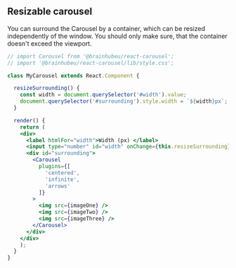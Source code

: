 ## Resizable carousel 
You can surround the Carousel by a container, which can be resized
independently of the window. You should only make sure,
that the container doesn't exceed the viewport.
```jsx render
// import Carousel from '@brainhubeu/react-carousel';
// import '@brainhubeu/react-carousel/lib/style.css';

class MyCarousel extends React.Component {

  resizeSurrounding() {
    const width = document.querySelector('#width').value;
    document.querySelector('#surrounding').style.width = `${width}px`;
  }

  render() {
    return (
    <div>
      <label htmlFor="width">Width (px) </label>
      <input type="number" id="width" onChange={this.resizeSurrounding}/>
      <div id="surrounding">
        <Carousel
          plugins={[
            'centered',
            'infinite',
            'arrows'
          ]}
        >
          <img src={imageOne} />
          <img src={imageTwo} />
          <img src={imageThree} />
        </Carousel>
      </div>
    </div>
    );
  }
}
```
